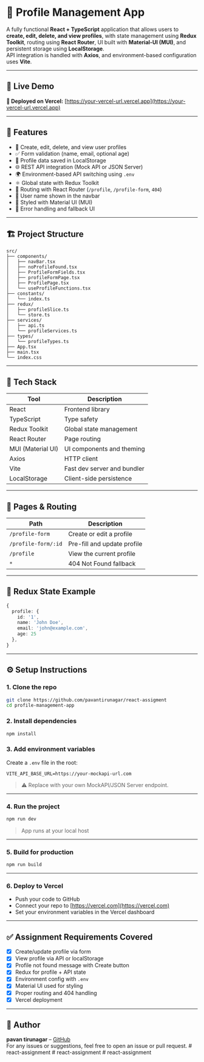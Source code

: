 # 📘 Profile Management App

A fully functional **React + TypeScript** application that allows users to **create, edit, delete, and view profiles**, with state management using **Redux Toolkit**, routing using **React Router**, UI built with **Material-UI (MUI)**, and persistent storage using **LocalStorage**.  
API integration is handled with **Axios**, and environment-based configuration uses **Vite**.

---

## 🚀 Live Demo

**🔗 Deployed on Vercel:** [https://your-vercel-url.vercel.app](https://your-vercel-url.vercel.app)

---

## 🧩 Features

- 🔄 Create, edit, delete, and view user profiles
- ✅ Form validation (name, email, optional age)
- 💾 Profile data saved in LocalStorage
- 🌐 REST API integration (Mock API or JSON Server)
- 🌍 Environment-based API switching using `.env`
- ⚛️ Global state with Redux Toolkit
- 🧭 Routing with React Router (`/profile`, `/profile-form`, `404`)
- 🧑 User name shown in the navbar
- 🎨 Styled with Material UI (MUI)
- 🔔 Error handling and fallback UI

---

## 🏗️ Project Structure

```
src/
├── components/
│   ├── navBar.tsx
│   ├── noProfileFound.tsx
│   ├── ProfileFormFields.tsx
│   ├── profileFormPage.tsx
│   ├── ProfilePage.tsx
│   └── useProfileFunctions.tsx
├── constants/
│   └── index.ts
├── redux/
│   ├── profileSlice.ts
│   └── store.ts
├── services/
│   ├── api.ts
│   └── profileServices.ts
├── types/
│   └── profileTypes.ts
├── App.tsx
├── main.tsx
└── index.css
```

---

## 🧪 Tech Stack

| Tool            | Description                                  |
|------------------|----------------------------------------------|
| React            | Frontend library                             |
| TypeScript       | Type safety                                  |
| Redux Toolkit    | Global state management                      |
| React Router     | Page routing                                 |
| MUI (Material UI)| UI components and theming                    |
| Axios            | HTTP client                                  |
| Vite             | Fast dev server and bundler                  |
| LocalStorage     | Client-side persistence                      |

---

## 🧾 Pages & Routing

| Path              | Description                           |
|-------------------|---------------------------------------|
| `/profile-form`   | Create or edit a profile              |
| `/profile-form/:id` | Pre-fill and update profile         |
| `/profile`        | View the current profile              |
| `*`               | 404 Not Found fallback                |

---

## 🧠 Redux State Example

```ts
{
  profile: {
    id: '1',
    name: 'John Doe',
    email: 'john@example.com',
    age: 25
  },
}
```

---

## ⚙️ Setup Instructions

### 1. Clone the repo

```bash
git clone https://github.com/pavantirunagar/react-assigment
cd profile-management-app
```

### 2. Install dependencies

```bash
npm install
```

### 3. Add environment variables

Create a `.env` file in the root:

```env
VITE_API_BASE_URL=https://your-mockapi-url.com
```

> ⚠️ Replace with your own MockAPI/JSON Server endpoint.

---

### 4. Run the project

```bash
npm run dev
```

> App runs at your local host

---

### 5. Build for production

```bash
npm run build
```

---

### 6. Deploy to Vercel

- Push your code to GitHub
- Connect your repo to [https://vercel.com](https://vercel.com)
- Set your environment variables in the Vercel dashboard

---

## ✅ Assignment Requirements Covered

- [x] Create/update profile via form
- [x] View profile via API or localStorage
- [x] Profile not found message with Create button
- [x] Redux for profile + API state
- [x] Environment config with `.env`
- [x] Material UI used for styling
- [x] Proper routing and 404 handling
- [x] Vercel deployment

---

## 🙌 Author

**pavan tirunagar** – [GitHub](https://github.com/pavantirunagar)  
For any issues or suggestions, feel free to open an issue or pull request.
#   r e a c t - a s s i g n m e n t  
 #   r e a c t - a s s i g n m e n t  
 #   r e a c t - a s s i g n m e n t  
 